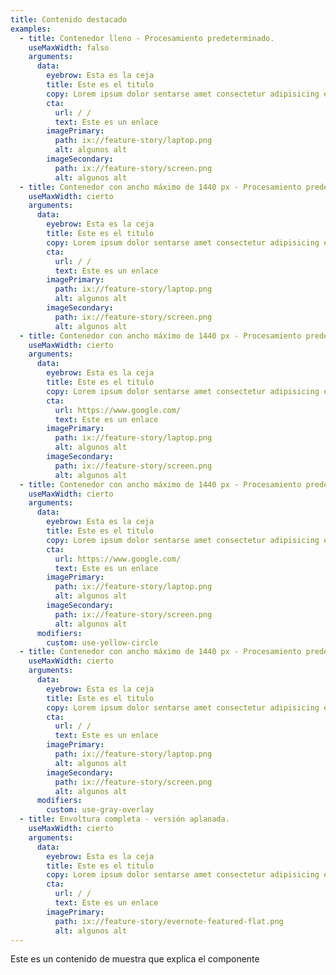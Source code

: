 ```yaml
---
title: Contenido destacado
examples:
  - title: Contenedor lleno - Procesamiento predeterminado.
    useMaxWidth: falso
    arguments:
      data:
        eyebrow: Esta es la ceja
        title: Este es el titulo
        copy: Lorem ipsum dolor sentarse amet consectetur adipisicing elit. Consequuntur asperiores et labore nihil qui! Sint praesentium nostrum accusantium fuga eius. Iste iusto ut provident laborum atque velit tempore, magni minus?
        cta:
          url: / /
          text: Este es un enlace
        imagePrimary:
          path: ix://feature-story/laptop.png
          alt: algunos alt
        imageSecondary:
          path: ix://feature-story/screen.png
          alt: algunos alt
  - title: Contenedor con ancho máximo de 1440 px - Procesamiento predeterminado.
    useMaxWidth: cierto
    arguments:
      data:
        eyebrow: Esta es la ceja
        title: Este es el titulo
        copy: Lorem ipsum dolor sentarse amet consectetur adipisicing elit. Consequuntur asperiores et labore nihil qui! Sint praesentium nostrum accusantium fuga eius. Iste iusto ut provident laborum atque velit tempore, magni minus?
        cta:
          url: / /
          text: Este es un enlace
        imagePrimary:
          path: ix://feature-story/laptop.png
          alt: algunos alt
        imageSecondary:
          path: ix://feature-story/screen.png
          alt: algunos alt
  - title: Contenedor con ancho máximo de 1440 px - Procesamiento predeterminado - CTA externo.
    useMaxWidth: cierto
    arguments:
      data:
        eyebrow: Esta es la ceja
        title: Este es el titulo
        copy: Lorem ipsum dolor sentarse amet consectetur adipisicing elit. Consequuntur asperiores et labore nihil qui! Sint praesentium nostrum accusantium fuga eius. Iste iusto ut provident laborum atque velit tempore, magni minus?
        cta:
          url: https://www.google.com/
          text: Este es un enlace
        imagePrimary:
          path: ix://feature-story/laptop.png
          alt: algunos alt
        imageSecondary:
          path: ix://feature-story/screen.png
          alt: algunos alt
  - title: Contenedor con ancho máximo de 1440 px - Procesamiento predeterminado - CTA externo - Círculo amarillo.
    useMaxWidth: cierto
    arguments:
      data:
        eyebrow: Esta es la ceja
        title: Este es el titulo
        copy: Lorem ipsum dolor sentarse amet consectetur adipisicing elit. Consequuntur asperiores et labore nihil qui! Sint praesentium nostrum accusantium fuga eius. Iste iusto ut provident laborum atque velit tempore, magni minus?
        cta:
          url: https://www.google.com/
          text: Este es un enlace
        imagePrimary:
          path: ix://feature-story/laptop.png
          alt: algunos alt
        imageSecondary:
          path: ix://feature-story/screen.png
          alt: algunos alt
      modifiers:
        custom: use-yellow-circle
  - title: Contenedor con ancho máximo de 1440 px - Procesamiento predeterminado - Superposición.
    useMaxWidth: cierto
    arguments:
      data:
        eyebrow: Esta es la ceja
        title: Este es el titulo
        copy: Lorem ipsum dolor sentarse amet consectetur adipisicing elit. Consequuntur asperiores et labore nihil qui! Sint praesentium nostrum accusantium fuga eius. Iste iusto ut provident laborum atque velit tempore, magni minus?
        cta:
          url: / /
          text: Este es un enlace
        imagePrimary:
          path: ix://feature-story/laptop.png
          alt: algunos alt
        imageSecondary:
          path: ix://feature-story/screen.png
          alt: algunos alt
      modifiers:
        custom: use-gray-overlay
  - title: Envoltura completa - versión aplanada.
    useMaxWidth: cierto
    arguments:
      data:
        eyebrow: Esta es la ceja
        title: Este es el titulo
        copy: Lorem ipsum dolor sentarse amet consectetur adipisicing elit. Consequuntur asperiores et labore nihil qui! Sint praesentium nostrum accusantium fuga eius. Iste iusto ut provident laborum atque velit tempore, magni minus?
        cta:
          url: / /
          text: Este es un enlace
        imagePrimary:
          path: ix://feature-story/evernote-featured-flat.png
          alt: algunos alt
---
```


Este es un contenido de muestra que explica el componente

<style><br>.use-grey-overlay {<br>  --overlay-color: var(--grey-300);<br>}<br><br>.use-yellow-circle {<br>  --featured-shape-color: var(--yellow-500);<br>}<br></style>
